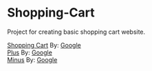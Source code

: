 # Shopping-Cart

Project for creating basic shopping cart website.

[Shopping Cart](./src/assets/cart-outline.svg) By: <a href="https://pictogrammers.com/contributor/google/">Google</a>
<br>
[Plus](./src/assets/plus.svg) By: <a href="https://pictogrammers.com/contributor/google/">Google</a>
<br>
[Minus](./src/assets/minus.svg) By: <a href="https://pictogrammers.com/contributor/google/">Google</a>
